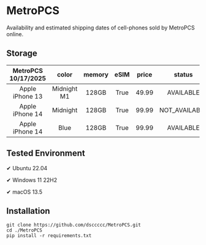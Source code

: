 # MetroPCS
Availability and estimated shipping dates of cell-phones sold by MetroPCS online.
## Storage
|MetroPCS 10/17/2025|color|memory|eSIM|price|status|shipping from|shipping to|
|:--:|:--:|:--:|:--:|:--:|:--:|:--:|:--:|
|Apple iPhone 13|Midnight M1|128GB|True|49.99|AVAILABLE|10/17/2025|10/20/2025|
|Apple iPhone 14|Midnight|128GB|True|99.99|NOT_AVAILABLE|10/24/2025|10/27/2025|
|Apple iPhone 14|Blue|128GB|True|99.99|AVAILABLE|10/17/2025|10/20/2025|

## Tested Environment
✔ Ubuntu 22.04

✔ Windows 11 22H2

✔ macOS 13.5
## Installation
```
git clone https://github.com/dsccccc/MetroPCS.git
cd ./MetroPCS
pip install -r requirements.txt
```
